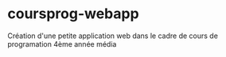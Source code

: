 # coursprog-webapp

Création d'une petite application web dans le cadre de cours de programation 4ème année média
